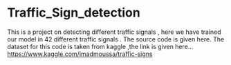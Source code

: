# Traffic_Sign_detection
This is a project on detecting different traffic signals , here we have trained our model in 42 different traffic signals .
The source code is given here.
The dataset for this code is taken from kaggle ,the link is given here...
      https://www.kaggle.com/imadmoussa/traffic-signs
